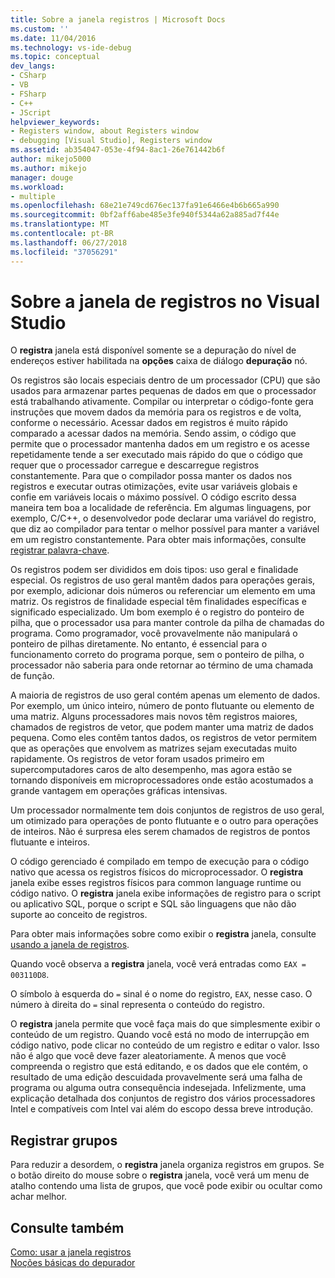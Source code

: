 ```yaml
---
title: Sobre a janela registros | Microsoft Docs
ms.custom: ''
ms.date: 11/04/2016
ms.technology: vs-ide-debug
ms.topic: conceptual
dev_langs:
- CSharp
- VB
- FSharp
- C++
- JScript
helpviewer_keywords:
- Registers window, about Registers window
- debugging [Visual Studio], Registers window
ms.assetid: ab354047-053e-4f94-8ac1-26e761442b6f
author: mikejo5000
ms.author: mikejo
manager: douge
ms.workload:
- multiple
ms.openlocfilehash: 68e21e749cd676ec137fa91e6466e4b6b665a990
ms.sourcegitcommit: 0bf2aff6abe485e3fe940f5344a62a885ad7f44e
ms.translationtype: MT
ms.contentlocale: pt-BR
ms.lasthandoff: 06/27/2018
ms.locfileid: "37056291"
---
```

# <a name="about-the-registers-window-in-visual-studio"></a>Sobre a janela de registros no Visual Studio
O **registra** janela está disponível somente se a depuração do nível de endereços estiver habilitada na **opções** caixa de diálogo **depuração** nó.  
  
 Os registros são locais especiais dentro de um processador (CPU) que são usados para armazenar partes pequenas de dados em que o processador está trabalhando ativamente. Compilar ou interpretar o código-fonte gera instruções que movem dados da memória para os registros e de volta, conforme o necessário. Acessar dados em registros é muito rápido comparado a acessar dados na memória. Sendo assim, o código que permite que o processador mantenha dados em um registro e os acesse repetidamente tende a ser executado mais rápido do que o código que requer que o processador carregue e descarregue registros constantemente. Para que o compilador possa manter os dados nos registros e executar outras otimizações, evite usar variáveis globais e confie em variáveis locais o máximo possível. O código escrito dessa maneira tem boa a localidade de referência. Em algumas linguagens, por exemplo, C/C++, o desenvolvedor pode declarar uma variável do registro, que diz ao compilador para tentar o melhor possível para manter a variável em um registro constantemente. Para obter mais informações, consulte [registrar palavra-chave](http://msdn.microsoft.com/en-us/5b66905a-2f7f-4918-bb55-5e66d4bc50f9).  
  
 Os registros podem ser divididos em dois tipos: uso geral e finalidade especial. Os registros de uso geral mantêm dados para operações gerais, por exemplo, adicionar dois números ou referenciar um elemento em uma matriz. Os registros de finalidade especial têm finalidades específicas e significado especializado. Um bom exemplo é o registro do ponteiro de pilha, que o processador usa para manter controle da pilha de chamadas do programa. Como programador, você provavelmente não manipulará o ponteiro de pilhas diretamente. No entanto, é essencial para o funcionamento correto do programa porque, sem o ponteiro de pilha, o processador não saberia para onde retornar ao término de uma chamada de função.  
  
 A maioria de registros de uso geral contém apenas um elemento de dados. Por exemplo, um único inteiro, número de ponto flutuante ou elemento de uma matriz. Alguns processadores mais novos têm registros maiores, chamados de registros de vetor, que podem manter uma matriz de dados pequena. Como eles contêm tantos dados, os registros de vetor permitem que as operações que envolvem as matrizes sejam executadas muito rapidamente. Os registros de vetor foram usados primeiro em supercomputadores caros de alto desempenho, mas agora estão se tornando disponíveis em microprocessadores onde estão acostumados a grande vantagem em operações gráficas intensivas.  
  
 Um processador normalmente tem dois conjuntos de registros de uso geral, um otimizado para operações de ponto flutuante e o outro para operações de inteiros. Não é surpresa eles serem chamados de registros de pontos flutuante e inteiros.  
  
 O código gerenciado é compilado em tempo de execução para o código nativo que acessa os registros físicos do microprocessador. O **registra** janela exibe esses registros físicos para common language runtime ou código nativo. O **registra** janela exibe informações de registro para o script ou aplicativo SQL, porque o script e SQL são linguagens que não dão suporte ao conceito de registros.  
  
 Para obter mais informações sobre como exibir o **registra** janela, consulte [usando a janela de registros](../debugger/how-to-use-the-registers-window.md).  
  
 Quando você observa a **registra** janela, você verá entradas como `EAX = 003110D8`.  
  
 O símbolo à esquerda do `=` sinal é o nome do registro, `EAX`, nesse caso. O número à direita do `=` sinal representa o conteúdo do registro.  
  
 O **registra** janela permite que você faça mais do que simplesmente exibir o conteúdo de um registro. Quando você está no modo de interrupção em código nativo, pode clicar no conteúdo de um registro e editar o valor. Isso não é algo que você deve fazer aleatoriamente. A menos que você compreenda o registro que está editando, e os dados que ele contém, o resultado de uma edição descuidada provavelmente será uma falha de programa ou alguma outra consequência indesejada. Infelizmente, uma explicação detalhada dos conjuntos de registro dos vários processadores Intel e compatíveis com Intel vai além do escopo dessa breve introdução.  
  
## <a name="register-groups"></a>Registrar grupos  
 Para reduzir a desordem, o **registra** janela organiza registros em grupos. Se o botão direito do mouse sobre o **registra** janela, você verá um menu de atalho contendo uma lista de grupos, que você pode exibir ou ocultar como achar melhor.  
  
## <a name="see-also"></a>Consulte também  
 [Como: usar a janela registros](../debugger/how-to-use-the-registers-window.md)   
 [Noções básicas do depurador](../debugger/debugger-basics.md)
